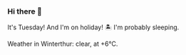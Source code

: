 ### Hi there :wave:

It's Tuesday! And I'm on holiday! :desert_island: I'm probably sleeping.

Weather in Winterthur: clear, at +6°C.
